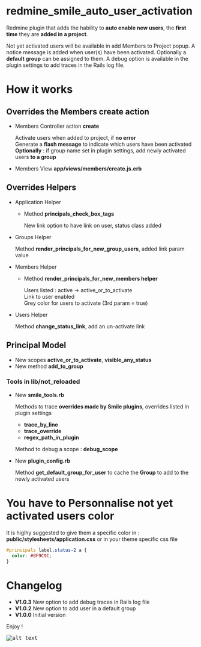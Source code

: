 redmine_smile_auto_user_activation
==================================

Redmine plugin that adds the hability to **auto enable new users**, the **first time** they are **added in a project**.

Not yet activated users will be available in add Members to Project popup.
A notice message is added when user(s) have been activated.
Optionally a **default group** can be assigned to them.
A debug option is available in the plugin settings to add traces in the Rails log file.

# How it works

## Overrides the Members create action

* Members Controller action **create**

  Activate users when added to project, if **no error**  
  Generate a **flash message** to indicate which users have been activated  
  **Optionally** : if group name set in plugin settings, add newly activated users **to a group**

* Members View **app/views/members/create.js.erb**

## Overrides Helpers

* Application Helper

  - Method **principals_check_box_tags**

    New link option to have link on user, status class added

* Groups Helper

  Method **render_principals_for_new_group_users**, added link param value

* Members Helper

  - Method **render_principals_for_new_members helper**

    Users listed : active -> active_or_to_activate  
    Link to user enabled  
    Grey color for users to activate (3rd param = true)

* Users Helper

  Method **change_status_link**, add an un-activate link

## Principal Model

  * New scopes **active_or_to_activate**, **visible_any_status**
  * New method **add_to_group**

### Tools in lib/not_reloaded

* New **smile_tools.rb**

  Methods to trace **overrides made by Smile plugins**, overrides listed in plugin settings
  * **trace_by_line**
  * **trace_override**
  * **regex_path_in_plugin**

  Method to debug a scope : **debug_scope**

* New **plugin_config.rb**

  Method **get_default_group_for_user** to cache the **Group** to add to the newly activated users

# You have to Personnalise not yet activated users color

It is higlhy suggested to give them a specific color in :
**public/stylesheets/application.css** or in your theme specific css file

```css
#principals label.status-2 a {
  color: #8F9C9C;
}
```

# Changelog

* **V1.0.3** New option to add debug traces in Rails log file
* **V1.0.2** New option to add user in a default group
* **V1.0.0** Initial version


Enjoy !

<kbd>![alt text](https://compteur-visites.ennder.fr/sites/35/token/githubaua/image "Logo") <!-- .element height="10%" width="10%" --></kbd>
